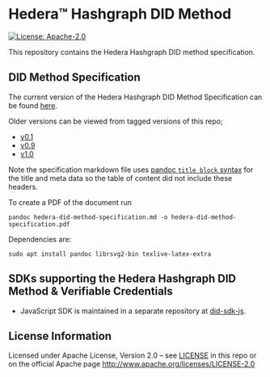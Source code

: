 # Hedera™ Hashgraph DID Method

[![License: Apache-2.0](https://img.shields.io/badge/license-Apache--2.0-green)](LICENSE)

This repository contains the Hedera Hashgraph DID method specification.

## DID Method Specification

The current version of the Hedera Hashgraph DID Method Specification can be found [here](hedera-did-method-specification.md).

Older versions can be viewed from tagged versions of this repo; 
* [v0.1](https://github.com/Meeco/hedera-did-method/releases/tag/v0.1) 
* [v0.9](https://github.com/Meeco/hedera-did-method/releases/tag/v0.9)
* [v1.0](https://github.com/Meeco/hedera-did-method/releases/tag/v1.0)

Note the specification markdown file uses [pandoc `title block` syntax](https://pandoc.org/MANUAL.html#extension-pandoc_title_block) for the title and meta data so the table of content did not include these headers.

To create a PDF of the document run
```
pandoc hedera-did-method-specification.md -o hedera-did-method-specification.pdf
```

Dependencies are:
``` 
sudo apt install pandoc librsvg2-bin texlive-latex-extra
```

## SDKs supporting the Hedera Hashgraph DID Method & Verifiable Credentials

- JavaScript SDK is maintained in a separate repository at [did-sdk-js](https://github.com/hashgraph/did-sdk-js).

## License Information

Licensed under Apache License, Version 2.0 – see [LICENSE](LICENSE) in this repo or on the official Apache page  <http://www.apache.org/licenses/LICENSE-2.0>
